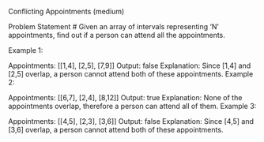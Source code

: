 Conflicting Appointments (medium)


Problem Statement #
Given an array of intervals representing ‘N’ appointments, find out if a person can attend all the appointments.

Example 1:

Appointments: [[1,4], [2,5], [7,9]]
Output: false
Explanation: Since [1,4] and [2,5] overlap, a person cannot attend both of these appointments.
Example 2:

Appointments: [[6,7], [2,4], [8,12]]
Output: true
Explanation: None of the appointments overlap, therefore a person can attend all of them.
Example 3:

Appointments: [[4,5], [2,3], [3,6]]
Output: false
Explanation: Since [4,5] and [3,6] overlap, a person cannot attend both of these appointments.
